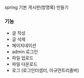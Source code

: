 
spring 기본 게시판(방명록) 만들기 

### 기능 
* 글 작성 
* 글 삭제
* 페이지네이션
* admin 로그인 
* 파일 업로드
* 파일 다운로드 
* 로그 (로그인터셉터, 아규먼트리졸버)



